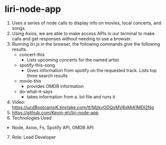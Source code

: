 # liri-node-app

1. Uses a series of node calls to display info on movies, local concerts, and songs.
2. Using Axios, we are able to make access APIs in our terminal to make calls and get responses without needing to use a browser.
3. Running liri.js in the browser, the following commands give the following results.
   - concert-this
     - Lists upcoming concerts for the named artist
   - spotify-this-song
     - Gives information from spotify on the requested track. Lists top three search results
   - movie-this
     - provides OMDB information
   - do-what-it-says
     - takes information from a .txt file and runs it
4. Video: https://ucdBootcampK.tinytake.com/tt/MzkyODQxMV8xMjA1MDI2Ng
5. https://github.com/Kevin-eh/liri-node-app
6. Technologies Used

- Node, Axios, Fs, Spotify API, OMDB API.

7. Role: Lead Developer
